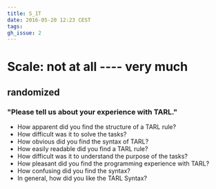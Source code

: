 ```yaml
---
title: S_1T
date: 2016-05-20 12:23 CEST
tags:
gh_issue: 2
---
```


# Scale: not at all ---- very much
## randomized
### "Please tell us about your experience with TARL."
- How apparent did you find the structure of a TARL rule?
- How difficult was it to solve the tasks?
- How obvious did you find the syntax of TARL?
- How easily readable did you find a TARL rule?
- How difficult was it to understand the purpose of the tasks?
- How pleasant did you find the programming experience with TARL?
- How confusing did you find the syntax?
- In general, how did you like the TARL Syntax?
